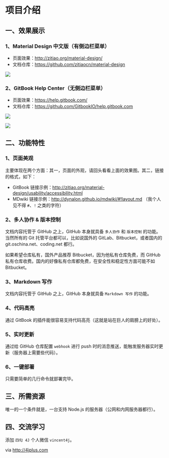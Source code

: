 # 项目介绍

## 一、效果展示

### 1、Material Design 中文版（有侧边栏菜单）
- 页面效果：<http://zitiao.org/material-design/>
- 文档仓库：<https://github.com/zitiaocn/material-design>

![](http://om0iml27u.bkt.clouddn.com/2017/02/ti8wn.jpg)

### 2、GitBook Help Center（无侧边栏菜单）
- 页面效果：<https://help.gitbook.com/>
- 文档仓库：<https://github.com/GitbookIO/help.gitbook.com>

![](http://cdn.zitiao.org/deploy/s5daq.jpg)     
    
![](http://cdn.zitiao.org/deploy/s011v.jpg)

## 二、功能特性

### 1、页面美观       
主要体现在两个方面：其一，页面的外观，请回头看看上面的效果图。其二，链接的格式，如下：   

- GitBook 链接示例：<http://zitiao.org/material-design/usability/accessibility.html>
- MDwiki 链接示例：<http://dynalon.github.io/mdwiki/#!layout.md> （我个人见不得 `#`、`!` 之类的字符）

### 2、多人协作 & 版本控制
文档内容托管于 GitHub 之上，GitHub 本身就具备 `多人协作` 和 `版本控制` 的功能。当然所有的 Git 托管平台都可以，比如说国外的 GitLab、Bitbucket，或者国内的 git.oschina.net、coding.net 都行。

如果希望仓库私有，国外产品推荐 Bitbucket，因为他私有仓库免费，而 GitHub 私有仓库收费。国内的好像私有仓库都免费，在安全性和稳定性方面可能不如 Bitbucket。

### 3、Markdown 写作
文档内容托管于 GitHub 之上，GitHub 本身就具备 `Markdown 写作` 的功能。  

### 4、代码高亮
通过 GitBook 的插件能很容易支持代码高亮（这就是站在巨人的肩膀上的好处）。

### 5、实时更新
通过给 GitHub 仓库配置 `webhook` 进行 push 时的消息推送，能触发服务器实时更新（服务器上需要些代码）。

### 6、一键部署
只需要简单的几行命令就部署完毕。

## 三、所需资源

唯一的一个条件就是，一台支持 Node.js 的服务器（公网和内网服务器都行）。

## 四、交流学习

添加 `四勾 4J` 个人微信 `vincent4j`。

via <http://4jplus.com>



